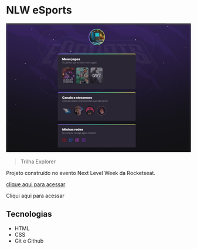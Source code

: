 # NLW eSports

![preview](./.github/preview.png)

> Trilha Explorer

Projeto construído no evento Next Level Week da Rocketseat.

[clique aqui para acessar](https://joaovicttor-c.github.io/nlw_eSports/)

Cliqui aqui para acessar

## Tecnologias

 - HTML
 - CSS
 - Git e Github
 
